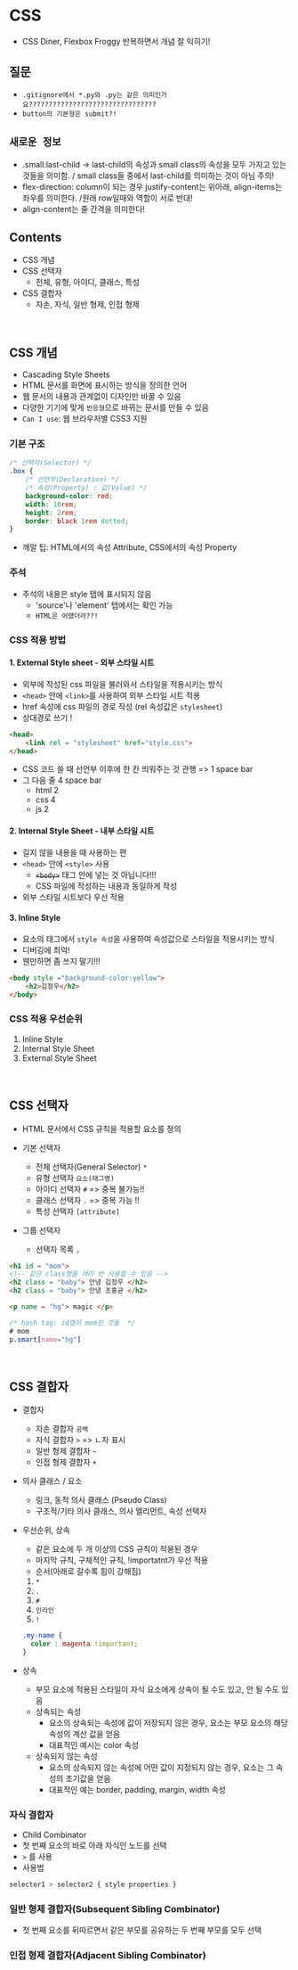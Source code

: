 # CSS

* CSS Diner, Flexbox Froggy 반복하면서 개념 잘 익히기!


## 질문

* `.gitignore에서 *.py와 .py는 같은 의미인가요????????????????????????????????`
* `button의 기본형은 submit?!`

## `새로운 정보`
* .small:last-child -> last-child의 속성과 small class의 속성을 모두 가지고 있는 것들을 의미함. / small class들 중에서 last-child를 의미하는 것이 아님 주의!
* flex-direction: column이 되는 경우 justify-content는 위아래, align-items는 좌우를 의미한다. /원래 row일때와 역할이 서로 반대!
* align-content는 줄 간격을 의미한다!


## Contents
* CSS 개념
* CSS 선택자
  * 전체, 유형, 아이디, 클래스, 특성
* CSS 결합자
  * 자손, 자식, 일반 형제, 인접 형제

<br>

## CSS 개념
* Cascading Style Sheets
* HTML 문서를 화면에 표시하는 방식을 정의한 언어
* 웹 문서의 내용과 관계없이 디자인만 바꿀 수 있음
* 다양한 기기에 맞게 `반응형`으로 바뀌는 문서를 만들 수 있음
* `Can I use`: 웹 브라우저별 CSS3 지원

### 기본 구조
```css
/* 선택자(Selector) */
.box { 
    /* 선언부(Declaration) */
    /* 속성(Property) : 값(Value) */
    background-color: red;
    width: 10rem;
    height: 2rem;
    border: black 1rem dotted;
}
```

* 깨알 팁: HTML에서의 속성 Attribute, CSS에서의 속성 Property

### 주석
* 주석의 내용은 style 탭에 표시되지 않음
  * 'source'나 'element' 탭에서는 확인 가능
  * `HTML은 어땠더라??!`


### CSS 적용 방법

#### 1. External Style sheet - 외부 스타일 시트
* 외부에 작성된 css 파일을 불러와서 스타일을 적용시키는 방식
* `<head>` 안에 `<link>`를 사용하여 외부 스타일 시트 적용
* href 속성에 css 파일의 경로 작성 (rel 속성값은 `stylesheet`)
* 상대경로 쓰기 !

```html
<head>
    <link rel = "stylesheet" href="style.css">
</head>
```

* CSS 코드 쓸 때 선언부 이후에 한 칸 띄워주는 것 관행 => 1 space bar
* 그 다음 줄 4 space bar
  * html 2
  * css 4
  * js 2

#### 2. Internal Style Sheet - 내부 스타일 시트
* 길지 않을 내용을 때 사용하는 편
* `<head>` 안에 `<style>` 사용
  * ~~`<body>`~~ 태그 안에 넣는 것 아닙니다!!!
  * CSS 파일에 작성하는 내용과 동일하게 작성
* 외부 스타일 시트보다 우선 적용




#### 3. Inline Style
* 요소의 태그에서 `style 속성`을 사용하여 속성값으로 스타일을 적용시키는 방식
* 디버깅에 최악!
* 웬만하면 좀 쓰지 말기!!!
```html
<body style ="background-color:yellow">
    <h2>김정우</h2>
</body>
```


### CSS 적용 우선순위
1. Inline Style
1. Internal Style Sheet
1. External Style Sheet




<br>

## CSS 선택자
* HTML 문서에서 CSS 규칙을 적용할 요소를 정의


* 기본 선택자
  * 전체 선택자(General Selector) `*`
  * 유형 선택자 `요소(태그명)`
  * 아이디 선택자 `#` => 중복 불가능!!
  * 클래스 선택자 `.` => 중복 가능 !!
  * 특성 선택자 `[attribute]`

* 그룹 선택자
  * 선택자 목록 `,`

```html
<h1 id = "mom">
<!-- 같은 class명을 여러 번 사용할 수 있음 -->
<h2 class = "baby"> 안녕 김정우 </h2>
<h2 class = "baby"> 안녕 조홍균 </h2>

<p name = "hg"> magic </p>
```

```css
/* hash tag: id명이 mom인 것들  */
# mom 
p.smart[name="hg"]
```







<br>

## CSS 결합자

* 결합자
  * 자손 결합자 `공백`
  * 자식 결합자 `>` => ㄴ자 표시
  * 일반 형제 결합자 `~`
  * 인접 형제 결합자 `+`
* 의사 클래스 / 요소
  * 링크, 동적 의사 클래스 (Pseudo Class)
  * 구조적/기타 의사 클래스, 의사 엘리먼트, 속성 선택자
  
* 우선순위, 상속
  * 같은 요소에 두 개 이상의 CSS 규칙이 적용된 경우
  * 마지막 규칙, 구체적인 규칙, !importatnt가 우선 적용
  * 순서(아래로 갈수록 힘이 강해짐)
  1. `*`
  2. `.`
  3. `#`
  4. `인라인`
  5. `!` 

  ```css
  .my-name {
    color : magenta !important;
  }
  ```
* 상속
  * 부모 요소에 적용된 스타일이 자식 요소에게 상속이 될 수도 있고, 안 될 수도 있음
  * 상속되는 속성
    * 요소의 상속되는 속성에 값이 저장되지 않은 경우, 요소는 부모 요소의 해당 속성의 계산 값을 얻음
    * 대표적인 예시는 color 속성
  * 상속되지 않는 속성
    * 요소의 상속되지 않는 속성에 어떤 값이 지정되지 않는 경우, 요소는 그 속성의 초기값을 얻음
    * 대표적인 예는 border, padding, margin, width 속성


### 자식 결합자
* Child Combinator
* 첫 번째 요소의 바로 아래 자식인 노드를 선택
* `>` 를 사용
* 사용법

```css
selector1 > selector2 { style properties }
```


### 일반 형제 결합자(Subsequent Sibling Combinator)
* 첫 번째 요소를 뒤따르면서 같은 부모를 공유하는 두 번째 부모를 모두 선택

### 인접 형제 결합자(Adjacent Sibling Combinator)
